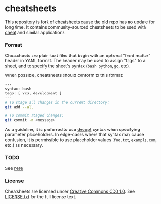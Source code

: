 cheatsheets
===========
This repository is fork of [cheatsheets][] cause the old repo has no update for long time. It contains community-sourced cheatsheets to be used with
[cheat][] and similar applications.

### Format ###
Cheatsheets are plain-text files that begin with an optional "front matter"
header in YAML format. The header may be used to assign "tags" to a sheet, and
to specify the sheet's syntax (`bash`, `python`, `go`, etc).

When possible, cheatsheets should conform to this format:

```sh
---
syntax: bash
tags: [ vcs, development ]
---
# To stage all changes in the current directory:
git add --all

# To commit staged changes:
git commit -m <message>
```

As a guideline, it is preferred to use [docopt][] syntax when specifying
parameter placeholders. In edge-cases where that syntax may cause confusion, it
is permissible to use placeholder values (`foo.txt`, `example.com`, etc.) as
necessary.

### TODO ###
See [here](../TODO.md)

### License ###
Cheatsheets are licensed under [Creative Commons CC0 1.0][cc0]. See
[LICENSE.txt][] for the full license text.


[LICENSE.txt]: https://github.com/cheat/cheatsheets/blob/master/.github/LICENSE.txt
[cc0]: https://creativecommons.org/publicdomain/zero/1.0/legalcode
[cheat]:  https://github.com/cheat/cheat
[docopt]: http://docopt.org
[cheatsheets]: https://github.com/cheat/cheatsheets